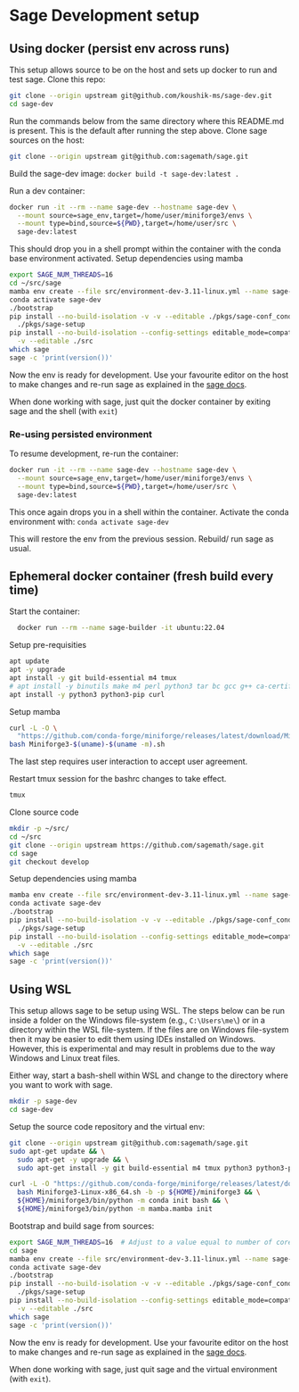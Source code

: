 # Sage Development setup

## Using docker (persist env across runs)

This setup allows source to be on the host and sets up docker to run and test
sage. Clone this repo:

```bash
git clone --origin upstream git@github.com/koushik-ms/sage-dev.git
cd sage-dev
```

Run the commands below from the same directory where this README.md is
present. This is the default after running the step above. Clone sage sources
on the host:

```bash
git clone --origin upstream git@github.com:sagemath/sage.git
```

Build the sage-dev image: `docker build -t sage-dev:latest .`

Run a dev container:

```bash
docker run -it --rm --name sage-dev --hostname sage-dev \
  --mount source=sage_env,target=/home/user/miniforge3/envs \
  --mount type=bind,source=${PWD},target=/home/user/src \
  sage-dev:latest
```

This should drop you in a shell prompt within the container with the conda base
environment activated. Setup dependencies using mamba

```bash
export SAGE_NUM_THREADS=16
cd ~/src/sage
mamba env create --file src/environment-dev-3.11-linux.yml --name sage-dev
conda activate sage-dev
./bootstrap
pip install --no-build-isolation -v -v --editable ./pkgs/sage-conf_conda \
  ./pkgs/sage-setup
pip install --no-build-isolation --config-settings editable_mode=compat -v \
  -v --editable ./src
which sage
sage -c 'print(version())'
```

Now the env is ready for development. Use your favourite editor on the host to
make changes and re-run sage as explained in the [sage
docs](https://doc.sagemath.org/html/en/developer/walkthrough.html#chapter-walkthrough).

When done working with sage, just quit the docker container by exiting sage and
the shell (with `exit`)

### Re-using persisted environment

To resume development, re-run the container:

```bash
docker run -it --rm --name sage-dev --hostname sage-dev \
  --mount source=sage_env,target=/home/user/miniforge3/envs \
  --mount type=bind,source=${PWD},target=/home/user/src \
  sage-dev:latest
```
This once again drops you in a shell within the container. Activate the conda
environment with: `conda activate sage-dev`

This will restore the env from the previous session. Rebuild/ run sage as
usual.

## Ephemeral docker container (fresh build every time)

Start the container:

```bash
  docker run --rm --name sage-builder -it ubuntu:22.04
```

Setup pre-requisities

```bash
apt update
apt -y upgrade
apt install -y git build-essential m4 tmux
# apt install -y binutils make m4 perl python3 tar bc gcc g++ ca-certificates
apt install -y python3 python3-pip curl

```

Setup mamba

```bash
curl -L -O \
  "https://github.com/conda-forge/miniforge/releases/latest/download/Miniforge3-$(uname)-$(uname -m).sh"
bash Miniforge3-$(uname)-$(uname -m).sh
```

The last step requires user interaction to accept user agreement.

Restart tmux session for the bashrc changes to take effect.

```bash
tmux
```

Clone source code

```bash
mkdir -p ~/src/
cd ~/src
git clone --origin upstream https://github.com/sagemath/sage.git
cd sage
git checkout develop
```

Setup dependencies using mamba

```bash
mamba env create --file src/environment-dev-3.11-linux.yml --name sage-dev
conda activate sage-dev
./bootstrap
pip install --no-build-isolation -v -v --editable ./pkgs/sage-conf_conda \
  ./pkgs/sage-setup
pip install --no-build-isolation --config-settings editable_mode=compat -v \
  -v --editable ./src
which sage
sage -c 'print(version())'
```

## Using WSL

This setup allows sage to be setup using WSL. The steps below can be run inside
a folder on the Windows file-system (e.g., `C:\Users\me\`) or in a directory
within the WSL file-system. If the files are on Windows file-system then it may
be easier to edit them using IDEs installed on Windows. However, this is
experimental and may result in problems due to the way Windows and Linux treat
files.

Either way, start a bash-shell within WSL and change to the directory where you
want to work with sage.

```bash
mkdir -p sage-dev
cd sage-dev
```

Setup the source code repository and the virtual env:

```bash
git clone --origin upstream git@github.com:sagemath/sage.git
sudo apt-get update && \
  sudo apt-get -y upgrade && \
  sudo apt-get install -y git build-essential m4 tmux python3 python3-pip curl vim

curl -L -O "https://github.com/conda-forge/miniforge/releases/latest/download/Miniforge3-Linux-x86_64.sh" && \
  bash Miniforge3-Linux-x86_64.sh -b -p ${HOME}/miniforge3 && \
  ${HOME}/miniforge3/bin/python -m conda init bash && \
  ${HOME}/miniforge3/bin/python -m mamba.mamba init
```

Bootstrap and build sage from sources:

```bash
export SAGE_NUM_THREADS=16  # Adjust to a value equal to number of cores on your system
cd sage
mamba env create --file src/environment-dev-3.11-linux.yml --name sage-dev
conda activate sage-dev
./bootstrap
pip install --no-build-isolation -v -v --editable ./pkgs/sage-conf_conda \
  ./pkgs/sage-setup
pip install --no-build-isolation --config-settings editable_mode=compat -v \
  -v --editable ./src
which sage
sage -c 'print(version())'
```

Now the env is ready for development. Use your favourite editor on the host to
make changes and re-run sage as explained in the [sage
docs](https://doc.sagemath.org/html/en/developer/walkthrough.html#chapter-walkthrough).

When done working with sage, just quit sage and the virtual environment (with
`exit`).
